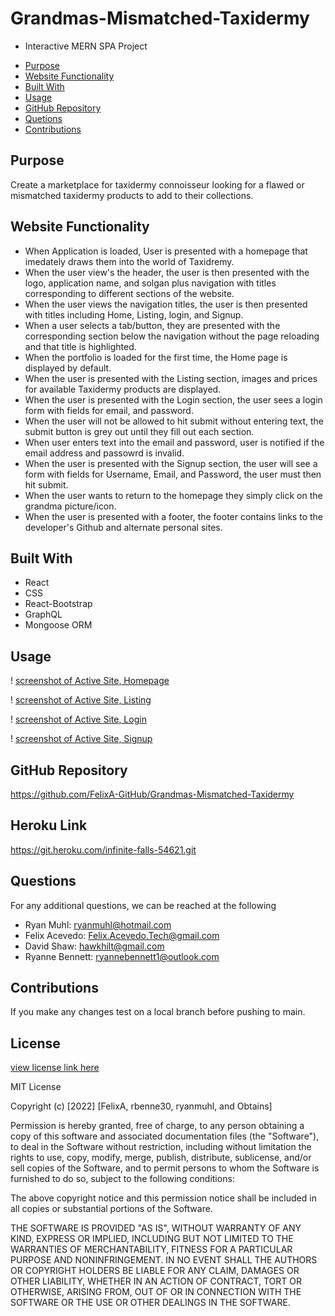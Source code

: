 # Grandmas-Mismatched-Taxidermy
* Interactive MERN SPA Project 
- [Purpose](#purpose)
- [Website Functionality](#website-functionality)
- [Built With](#built-with)
- [Usage](#Usage)
- [GitHub Repository](#github-repository)
- [Quetions](#questions)
- [Contributions](#contributions)
## Purpose
Create a marketplace for taxidermy connoisseur looking for a flawed or mismatched taxidermy products to add to their collections. 
## Website Functionality
* When Application is loaded,  User is presented with a homepage that imedately draws them into the world of Taxidremy. 
* When the user view's the header,  the user is then presented with the logo, application name, and solgan plus navigation with titles corresponding to different sections of the website.
* When the user views the navigation titles,  the user is then presented with titles including Home, Listing, login, and Signup.  
* When a user selects a tab/button,  they are presented with the corresponding section below the navigation without the page reloading and that title is highlighted.
* When the portfolio is loaded for the first time,  the Home page is displayed by default.
* When the user is presented with the Listing section,  images and prices for available Taxidermy products are displayed. 
* When the user is presented with the Login section, the user sees a login form with fields for email, and password.
* When the user will not be allowed to hit submit without entering text,  the submit button is grey out until they fill out each section.
* When user enters text into the email and password,  user is notified if the email address and passowrd is invalid.
* When the user is presented with the Signup section,  the user will see a form with fields for Username, Email, and Password, the user must then hit submit.
* When the user wants to return to the homepage they simply click on the grandma picture/icon. 
* When the user is presented with a footer,  the footer contains links to the developer's Github and alternate personal sites.
## Built With
* React
* CSS
* React-Bootstrap
* GraphQL 
* Mongoose ORM 
## Usage
! [screenshot of Active Site, Homepage](/Grandmas-Mismatched-Taxidermy/client/src/assets/screenshot/Homepage.png)

! [screenshot of Active Site, Listing](Grandmas-Mismatched-Taxidermy/client/src/assets/screenshot/Listing.png)

! [screenshot of Active Site, Login](Grandmas-Mismatched-Taxidermy/client/src/assets/screenshot/Login.png)

! [screenshot of Active Site, Signup](Grandmas-Mismatched-Taxidermy/client/src/assets/screenshot/Signup.png)

## GitHub Repository
https://github.com/FelixA-GitHub/Grandmas-Mismatched-Taxidermy
## Heroku Link
https://git.heroku.com/infinite-falls-54621.git

## Questions 
For any additional questions, we can be reached at the following
* Ryan Muhl: ryanmuhl@hotmail.com
* Felix Acevedo: Felix.Acevedo.Tech@gmail.com
* David Shaw: hawkhilt@gmail.com
* Ryanne Bennett: ryannebennett1@outlook.com

## Contributions 
If you make any changes test on a local branch before pushing to main. 

## License

[view license link here](https://choosealicense.com/licenses/mit/)

        
MIT License

Copyright (c) [2022] [FelixA, rbenne30, ryanmuhl, and Obtains]

Permission is hereby granted, free of charge, to any person obtaining a copy
of this software and associated documentation files (the "Software"), to deal
in the Software without restriction, including without limitation the rights
to use, copy, modify, merge, publish, distribute, sublicense, and/or sell
copies of the Software, and to permit persons to whom the Software is
furnished to do so, subject to the following conditions:

The above copyright notice and this permission notice shall be included in all
copies or substantial portions of the Software.

THE SOFTWARE IS PROVIDED "AS IS", WITHOUT WARRANTY OF ANY KIND, EXPRESS OR
IMPLIED, INCLUDING BUT NOT LIMITED TO THE WARRANTIES OF MERCHANTABILITY,
FITNESS FOR A PARTICULAR PURPOSE AND NONINFRINGEMENT. IN NO EVENT SHALL THE
AUTHORS OR COPYRIGHT HOLDERS BE LIABLE FOR ANY CLAIM, DAMAGES OR OTHER
LIABILITY, WHETHER IN AN ACTION OF CONTRACT, TORT OR OTHERWISE, ARISING FROM,
OUT OF OR IN CONNECTION WITH THE SOFTWARE OR THE USE OR OTHER DEALINGS IN THE
SOFTWARE.